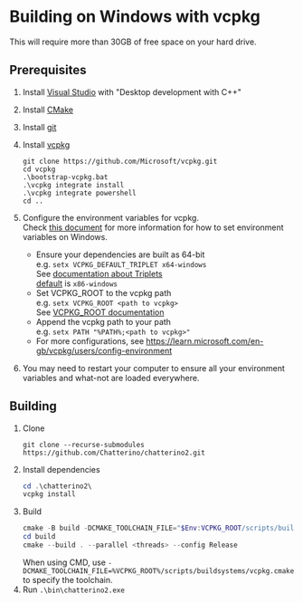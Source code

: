 # Building on Windows with vcpkg

This will require more than 30GB of free space on your hard drive.

## Prerequisites

1. Install [Visual Studio](https://visualstudio.microsoft.com/) with "Desktop development with C++"
1. Install [CMake](https://cmake.org/)
1. Install [git](https://git-scm.com/)
1. Install [vcpkg](https://vcpkg.io/)

   ```shell
   git clone https://github.com/Microsoft/vcpkg.git
   cd vcpkg
   .\bootstrap-vcpkg.bat
   .\vcpkg integrate install
   .\vcpkg integrate powershell
   cd ..
   ```

1. Configure the environment variables for vcpkg.  
    Check [this document](https://gist.github.com/mitchmindtree/92c8e37fa80c8dddee5b94fc88d1288b#setting-an-environment-variable-on-windows) for more information for how to set environment variables on Windows.
   - Ensure your dependencies are built as 64-bit  
     e.g. `setx VCPKG_DEFAULT_TRIPLET x64-windows`  
     See [documentation about Triplets](https://learn.microsoft.com/en-gb/vcpkg/users/triplets)  
     [default](https://github.com/microsoft/vcpkg/blob/master/docs/users/triplets.md#additional-remarks) is `x86-windows`
   - Set VCPKG_ROOT to the vcpkg path  
     e.g. `setx VCPKG_ROOT <path to vcpkg>`  
     See [VCPKG_ROOT documentation](https://learn.microsoft.com/en-gb/vcpkg/users/config-environment#vcpkg_root)
   - Append the vcpkg path to your path  
     e.g. `setx PATH "%PATH%;<path to vcpkg>"`
   - For more configurations, see https://learn.microsoft.com/en-gb/vcpkg/users/config-environment
1. You may need to restart your computer to ensure all your environment variables and what-not are loaded everywhere.

## Building

1. Clone
   ```shell
   git clone --recurse-submodules https://github.com/Chatterino/chatterino2.git
   ```
1. Install dependencies
   ```powershell
   cd .\chatterino2\
   vcpkg install
   ```
1. Build
   ```powershell
   cmake -B build -DCMAKE_TOOLCHAIN_FILE="$Env:VCPKG_ROOT/scripts/buildsystems/vcpkg.cmake"
   cd build
   cmake --build . --parallel <threads> --config Release
   ```
   When using CMD, use `-DCMAKE_TOOLCHAIN_FILE=%VCPKG_ROOT%/scripts/buildsystems/vcpkg.cmake` to specify the toolchain.
1. Run `.\bin\chatterino2.exe`
